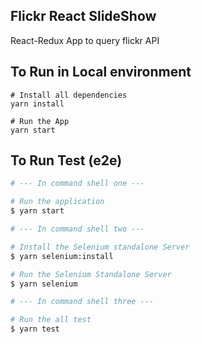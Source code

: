 Flickr React SlideShow
-----------------------
React-Redux App to query flickr API

## To Run in Local environment
````
# Install all dependencies
yarn install

# Run the App
yarn start
````

## To Run Test (e2e)

```bash
# --- In command shell one ---

# Run the application
$ yarn start
```

```bash
# --- In command shell two ---

# Install the Selenium standalone Server
$ yarn selenium:install

# Run the Selenium Standalone Server
$ yarn selenium
```

```bash
# --- In command shell three ---

# Run the all test
$ yarn test
```

